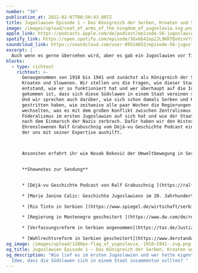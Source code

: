 ```yaml
---
number: "56"
publication_at: 2022-02-07T00:50:43.807Z
title: Jugoslawien Episode 1 – Das Königreich der Serben, Kroaten und Slowenen
image: /images/upload/coat_of_arms_of_the_kingdom_of_yugoslavia.svg.png
apple_link: https://podcasts.apple.com/de/podcast/episode-56-jugoslawien-episode-1-das-k%C3%B6nigreich-der/id1170436903?i=1000550252433
spotify_link: https://open.spotify.com/episode/3Gxkb42op2JL9KKTQvVzxV?si=20c62f6d60b24ecc
soundcloud_link: https://soundcloud.com/user-89524652/episode-56-jugoslawien-episode-1-das-konigreich-der-serben-kroaten-und-slowenen?si=9e5d093b9e0d497bb8f5ca6737fcc7a8&utm_source=clipboard&utm_medium=text&utm_campaign=social_sharing
excerpt: |
  Auch wenn es gerne übersehen wird, aber es gab ein Jugoslawien vor Tito. 
blocks:
  - type: richtext
    richtext: >-
      Genaugenommen von 1918 bis 1941 und zunächst als Königreich der Serben,
      Kroaten und Slowenen. Wir stellen uns die Fragen, wie dieser Staat
      entstand, wie er so funktioniert hat und wer überhaupt auf die Idee
      gekommen ist, dass sich diese Südslawen in einem Staat vereinen sollten.
      Und wir sprechen auch darüber, wie sich schon damals Serben und Kroaten
      gestritten haben, wie zeitweise alle paar Wochen die Regierungen
      wechselten, was es mit dem großen Konflikt zwischen Zentralismus und
      Föderalismus im ersten Jugoslawien auf sich hat und wie der Staat dann
      nach dem Einmarsch der Nazis zerbrach. Dafür haben wir den Historiker und
      Ehrenslowenen Ralf Grabuschnig vom Déjà-vu Geschichte Podcast eingeladen,
      der uns mit seiner Expertise aushilft. 



      Ansonsten erfahrt ihr wie Novak Đoković der Umweltbewegung in Serbien geholfen hat, warum es in Bosnien-Herzegowina erstmal keine Wahlrechtsreform geben wird, wie Corona auf dem Balkan wütet und warum in Montenegro nach gerade einmal 14 Monaten die Regierung gescheitert ist. 


      **Shownotes zur Sendung** 


      * [Déjà-vu Geschichte Podcast von Ralf Grabuschnig ](https://ralfgrabuschnig.com/deja-vu-geschichte-podcast/)[](<* <https://ralfgrabuschnig.com/deja-vu-geschichte-podcast/>>)

      * [Marie Janine Calic: Geschichte Jugoslawiens im 20. Jahrhundert ](https://www.chbeck.de/calic-janine-geschichte-jugoslawiens-20-jahrhundert/product/32095)

      * [Rio Tinto in Serbien ](https://www.spiegel.de/wirtschaft/serbien-verbietet-rio-tinto-den-abbau-von-lithium-a-72b9de4d-a29c-4a87-a464-b0b55f6d5535)(Spiegel) 

      * [Regierung in Montenegro gescheitert ](https://www.dw.com/de/regierung-in-montenegro-gescheitert/a-60668382)(Deutsche Welle) 

      * [Verfassungsreform in Serbien angenommen](https://taz.de/Justiz-in-Serbien/!5826306/) (taz) 

      * [Wahlrechtsreform in Serbien gescheitert](https://www.derstandard.de/story/2000132988881/versuch-zur-einigung-auf-verfassungsreform-in-bosnien-gescheitert) (Der Standard)
og_image: /images/upload/1280px-flag_of_yugoslavia_-1918–1941-.svg.png
og_title: Jugoslawien Episode 1 – Das Königreich der Serben, Kroaten und Slowenen
og_description: "Wie lief es im ersten Jugoslawien und wer hatte eigentlich die
  Idee, dass die Südslawen sich in einem Staat zusammentun sollten? "
---
```

